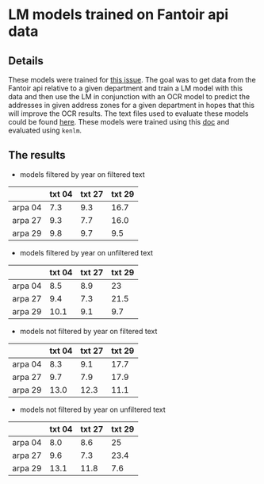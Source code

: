# LM models trained on Fantoir api data

## Details

These models were trained for [this issue](https://redmine.teklia.com/issues/6746). The goal was to get data from the Fantoir api relative to a given department and train a LM model with this data and then use the LM in conjunction with an OCR model to predict the addresses in given address zones for a given department in hopes that this will improve the OCR results.
The text files used to evaluate these models could be found [here](https://redmine.teklia.com/issues/6746#note-45).
These models were trained using this [doc](https://atr.pages.teklia.com/pylaia/usage/language_models/) and evaluated using `kenlm`.

## The results

* models filtered by year on filtered text 

| |txt 04 |txt 27 |txt 29 |
|--|--|--|--|
| arpa 04 | 7.3| 9.3| 16.7 |
| arpa 27 | 9.3 | 7.7 | 16.0 |
| arpa 29 | 9.8 | 9.7 | 9.5 |

* models filtered by year on unfiltered text

| |txt 04 |txt 27 |txt 29 |
|--|--|--|--|
| arpa 04 | 8.5 |8.9|  23|
| arpa 27 | 9.4 | 7.3 | 21.5 |
| arpa 29 | 10.1 | 9.1  | 9.7 |
 
* models not filtered by year on filtered text 

| |txt 04 |txt 27 |txt 29 |
|--|--|--|--|
| arpa 04 |8.3 | 9.1 |17.7 |
| arpa 27 | 9.7| 7.9 | 17.9 |
| arpa 29 | 13.0| 12.3 | 11.1|

* models not filtered by year on unfiltered text

| |txt 04 |txt 27 |txt 29 |
|--|--|--|--|
| arpa 04 | 8.0 | 8.6 | 25|
| arpa 27 | 9.6 | 7.3 | 23.4 |
| arpa 29 | 13.1 | 11.8 |7.6|

